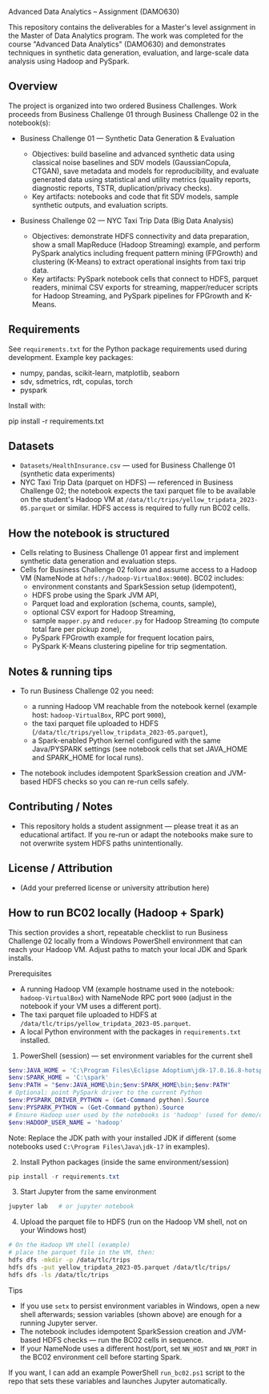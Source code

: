Advanced Data Analytics – Assignment (DAMO630)

This repository contains the deliverables for a Master's level assignment in the Master of Data Analytics program. The work was completed for the course "Advanced Data Analytics" (DAMO630) and demonstrates techniques in synthetic data generation, evaluation, and large-scale data analysis using Hadoop and PySpark.

Overview
--------
The project is organized into two ordered Business Challenges. Work proceeds from Business Challenge 01 through Business Challenge 02 in the notebook(s):

- Business Challenge 01 — Synthetic Data Generation & Evaluation
	- Objectives: build baseline and advanced synthetic data using classical noise baselines and SDV models (GaussianCopula, CTGAN), save metadata and models for reproducibility, and evaluate generated data using statistical and utility metrics (quality reports, diagnostic reports, TSTR, duplication/privacy checks).
	- Key artifacts: notebooks and code that fit SDV models, sample synthetic outputs, and evaluation scripts.

- Business Challenge 02 — NYC Taxi Trip Data (Big Data Analysis)
	- Objectives: demonstrate HDFS connectivity and data preparation, show a small MapReduce (Hadoop Streaming) example, and perform PySpark analytics including frequent pattern mining (FPGrowth) and clustering (K-Means) to extract operational insights from taxi trip data.
	- Key artifacts: PySpark notebook cells that connect to HDFS, parquet readers, minimal CSV exports for streaming, mapper/reducer scripts for Hadoop Streaming, and PySpark pipelines for FPGrowth and K-Means.

Requirements
------------
See `requirements.txt` for the Python package requirements used during development. Example key packages:

- numpy, pandas, scikit-learn, matplotlib, seaborn
- sdv, sdmetrics, rdt, copulas, torch
- pyspark

Install with:

pip install -r requirements.txt

Datasets
--------
- `Datasets/HealthInsurance.csv` — used for Business Challenge 01 (synthetic data experiments)
- NYC Taxi Trip Data (parquet on HDFS) — referenced in Business Challenge 02; the notebook expects the taxi parquet file to be available on the student's Hadoop VM at `/data/tlc/trips/yellow_tripdata_2023-05.parquet` or similar. HDFS access is required to fully run BC02 cells.

How the notebook is structured
-----------------------------
- Cells relating to Business Challenge 01 appear first and implement synthetic data generation and evaluation steps.
- Cells for Business Challenge 02 follow and assume access to a Hadoop VM (NameNode at `hdfs://hadoop-VirtualBox:9000`). BC02 includes:
	- environment constants and SparkSession setup (idempotent),
	- HDFS probe using the Spark JVM API,
	- Parquet load and exploration (schema, counts, sample),
	- optional CSV export for Hadoop Streaming,
	- sample `mapper.py` and `reducer.py` for Hadoop Streaming (to compute total fare per pickup zone),
	- PySpark FPGrowth example for frequent location pairs,
	- PySpark K-Means clustering pipeline for trip segmentation.

Notes & running tips
--------------------
- To run Business Challenge 02 you need:
	- a running Hadoop VM reachable from the notebook kernel (example host: `hadoop-VirtualBox`, RPC port `9000`),
	- the taxi parquet file uploaded to HDFS (`/data/tlc/trips/yellow_tripdata_2023-05.parquet`),
	- a Spark-enabled Python kernel configured with the same Java/PYSPARK settings (see notebook cells that set JAVA_HOME and SPARK_HOME for local runs).

- The notebook includes idempotent SparkSession creation and JVM-based HDFS checks so you can re-run cells safely.

Contributing / Notes
--------------------
- This repository holds a student assignment — please treat it as an educational artifact. If you re-run or adapt the notebooks make sure to not overwrite system HDFS paths unintentionally.

License / Attribution
---------------------
- (Add your preferred license or university attribution here)

How to run BC02 locally (Hadoop + Spark)
--------------------------------------
This section provides a short, repeatable checklist to run Business Challenge 02 locally from a Windows PowerShell environment that can reach your Hadoop VM. Adjust paths to match your local JDK and Spark installs.

Prerequisites
 - A running Hadoop VM (example hostname used in the notebook: `hadoop-VirtualBox`) with NameNode RPC port `9000` (adjust in the notebook if your VM uses a different port).
 - The taxi parquet file uploaded to HDFS at `/data/tlc/trips/yellow_tripdata_2023-05.parquet`.
 - A local Python environment with the packages in `requirements.txt` installed.

1) PowerShell (session) — set environment variables for the current shell

```powershell
$env:JAVA_HOME = 'C:\Program Files\Eclipse Adoptium\jdk-17.0.16.8-hotspot'
$env:SPARK_HOME = 'C:\spark'
$env:PATH = "$env:JAVA_HOME\bin;$env:SPARK_HOME\bin;$env:PATH"
# Optional: point PySpark driver to the current Python
$env:PYSPARK_DRIVER_PYTHON = (Get-Command python).Source
$env:PYSPARK_PYTHON = (Get-Command python).Source
# Ensure Hadoop user used by the notebooks is 'hadoop' (used for demo/demo VM setups)
$env:HADOOP_USER_NAME = 'hadoop'
```

Note: Replace the JDK path with your installed JDK if different (some notebooks used `C:\Program Files\Java\jdk-17` in examples).

2) Install Python packages (inside the same environment/session)

```powershell
pip install -r requirements.txt
```

3) Start Jupyter from the same environment

```powershell
jupyter lab   # or jupyter notebook
```

4) Upload the parquet file to HDFS (run on the Hadoop VM shell, not on your Windows host)

```bash
# On the Hadoop VM shell (example)
# place the parquet file in the VM, then:
hdfs dfs -mkdir -p /data/tlc/trips
hdfs dfs -put yellow_tripdata_2023-05.parquet /data/tlc/trips/
hdfs dfs -ls /data/tlc/trips
```

Tips
- If you use `setx` to persist environment variables in Windows, open a new shell afterwards; session variables (shown above) are enough for a running Jupyter server.
- The notebook includes idempotent SparkSession creation and JVM-based HDFS checks — run the BC02 cells in sequence.
- If your NameNode uses a different host/port, set `NN_HOST` and `NN_PORT` in the BC02 environment cell before starting Spark.

If you want, I can add an example PowerShell `run_bc02.ps1` script to the repo that sets these variables and launches Jupyter automatically.
